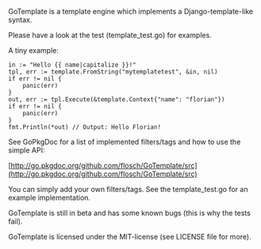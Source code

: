 GoTemplate is a template engine which implements a Django-template-like syntax.

Please have a look at the test (template_test.go) for examples.

A tiny example:

	in := "Hello {{ name|capitalize }}!"
	tpl, err := template.FromString("mytemplatetest", &in, nil)
	if err != nil {
		panic(err)
	}
	out, err := tpl.Execute(&template.Context{"name": "florian"})
	if err != nil {
		panic(err)
	}
	fmt.Println(*out) // Output: Hello Florian!

See GoPkgDoc for a list of implemented filters/tags and how to use the simple API:

[http://go.pkgdoc.org/github.com/flosch/GoTemplate/src](http://go.pkgdoc.org/github.com/flosch/GoTemplate/src)

You can simply add your own filters/tags. See the template_test.go for an example implementation.

GoTemplate is still in beta and has some known bugs (this is why the tests fail).

GoTemplate is licensed under the MIT-license (see LICENSE file for more).
